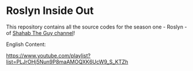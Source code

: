 # Roslyn Inside Out

This repository contains all the source codes for the season one - Roslyn -
of [Shahab The Guy channel](https://www.youtube.com/@shahab-the-guy)!

English Content:

https://www.youtube.com/playlist?list=PLJrOHj5Nun9P8maAMOQXK6UcW9_S_KTZh

